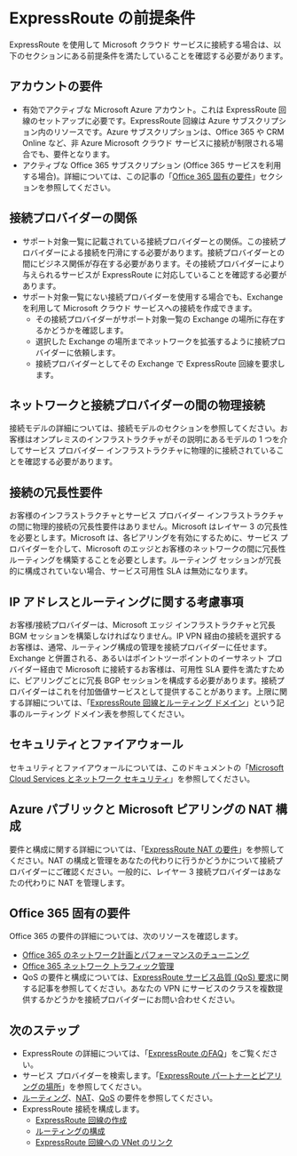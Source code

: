 <properties
   pageTitle="ExpressRoute 導入の前提条件 | Microsoft Azure"
   description="このページでは、Azure ExpressRoute 回線を注文する前に満たす必要がある要件を一覧します。"
   documentationCenter="na"
   services="expressroute"
   authors="cherylmc"
   manager="carolz"
   editor=""/>
<tags
   ms.service="expressroute"
   ms.devlang="na"
   ms.topic="get-started-article"
   ms.tgt_pltfrm="na"
   ms.workload="infrastructure-services"
   ms.date="09/21/2015"
   ms.author="cherylmc"/>


# ExpressRoute の前提条件   

ExpressRoute を使用して Microsoft クラウド サービスに接続する場合は、以下のセクションにある前提条件を満たしていることを確認する必要があります。

## アカウントの要件

- 有効でアクティブな Microsoft Azure アカウント。これは ExpressRoute 回線のセットアップに必要です。ExpressRoute 回線は Azure サブスクリプション内のリソースです。Azure サブスクリプションは、Office 365 や CRM Online など、非 Azure Microsoft クラウド サービスに接続が制限される場合でも、要件となります。
- アクティブな Office 365 サブスクリプション (Office 365 サービスを利用する場合)。詳細については、この記事の「[Office 365 固有の要件](#office-365-specific-requirements)」セクションを参照してください。

## 接続プロバイダーの関係

- サポート対象一覧に記載されている接続プロバイダーとの関係。この接続プロバイダーによる接続を円滑にする必要があります。接続プロバイダーとの間にビジネス関係が存在する必要があります。その接続プロバイダーにより与えられるサービスが ExpressRoute に対応していることを確認する必要があります。
- サポート対象一覧にない接続プロバイダーを使用する場合でも、Exchange を利用して Microsoft クラウド サービスへの接続を作成できます。
	- その接続プロバイダーがサポート対象一覧の Exchange の場所に存在するかどうかを確認します。
	- 選択した Exchange の場所までネットワークを拡張するように接続プロバイダーに依頼します。
	- 接続プロバイダーとしてその Exchange で ExpressRoute 回線を要求します。

## ネットワークと接続プロバイダーの間の物理接続

接続モデルの詳細については、接続モデルのセクションを参照してください。お客様はオンプレミスのインフラストラクチャがその説明にあるモデルの 1 つを介してサービス プロバイダー インフラストラクチャに物理的に接続されていることを確認する必要があります。

## 接続の冗長性要件

お客様のインフラストラクチャとサービス プロバイダー インフラストラクチャの間に物理的接続の冗長性要件はありません。Microsoft はレイヤー 3 の冗長性を必要とします。Microsoft は、各ピアリングを有効にするために、サービス プロバイダーを介して、Microsoft のエッジとお客様のネットワークの間に冗長性ルーティングを構築することを必要とします。ルーティング セッションが冗長的に構成されていない場合、サービス可用性 SLA は無効になります。

## IP アドレスとルーティングに関する考慮事項

お客様/接続プロバイダーは、Microsoft エッジ インフラストラクチャと冗長 BGM セッションを構築しなければなりません。IP VPN 経由の接続を選択するお客様は、通常、ルーティング構成の管理を接続プロバイダーに任せます。Exchange と併置される、あるいはポイントツーポイントのイーサネット プロバイダー経由で Microsoft に接続するお客様は、可用性 SLA 要件を満たすために、ピアリングごとに冗長 BGP セッションを構成する必要があります。接続プロバイダーはこれを付加価値サービスとして提供することがあります。上限に関する詳細については、「[ExpressRoute 回線とルーティング ドメイン](expressroute-circuit-peerings.md)」という記事のルーティング ドメイン表を参照してください。

## セキュリティとファイアウォール

セキュリティとファイアウォールについては、このドキュメントの「[Microsoft Cloud Services とネットワーク セキュリティ](../best-practices-network-security.md)」を参照してください。

## Azure パブリックと Microsoft ピアリングの NAT 構成

要件と構成に関する詳細については、「[ExpressRoute NAT の要件](expressroute-nat.md)」を参照してください。NAT の構成と管理をあなたの代わりに行うかどうかについて接続プロバイダーにご確認ください。一般的に、レイヤー 3 接続プロバイダーはあなたの代わりに NAT を管理します。

## Office 365 固有の要件

Office 365 の要件の詳細については、次のリソースを確認します。

- [Office 365 のネットワーク計画とパフォーマンスのチューニング](http://aka.ms/tune)
- [Office 365 ネットワーク トラフィック管理](https://msft.spoppe.com/teams/cpub/teams/IW_Admin/modsquad/_layouts/15/WopiFrame.aspx?sourcedoc=%7b23f09224-0668-4476-8627-aaff30931439%7d&action=edit&source=https%3A%2F%2Fmsft%2Espoppe%2Ecom%2Fteams%2Fcpub%2Fteams%2FIW%5FAdmin%2Fmodsquad%2FSitePages%2FHome%2Easpx)
- QoS の要件と構成については、[ExpressRoute サービス品質 (QoS) 要求](expressroute-qos.md)に関する記事を参照してください。あなたの VPN にサービスのクラスを複数提供するかどうかを接続プロバイダーにお問い合わせください。 

## 次のステップ

- ExpressRoute の詳細については、「[ExpressRoute のFAQ](expressroute-faqs.md)」をご覧ください。
- サービス プロバイダーを検索します。「[ExpressRoute パートナーとピアリングの場所](expressroute-locations.md)」を参照してください。
- [ルーティング](expressroute-routing.md)、[NAT](expressroute-nat.md)、[QoS](expressroute-qos.md) の要件を参照してください。
- ExpressRoute 接続を構成します。
	- [ExpressRoute 回線の作成](expressroute-howto-circuit-classic.md)
	- [ルーティングの構成](expressroute-howto-routing-classic.md)
	- [ExpressRoute 回線への VNet のリンク](expressroute-howto-linkvnet-classic.md)

<!---HONumber=Oct15_HO3-->